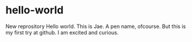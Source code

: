 # hello-world
New reprository
Hello world. This is Jae. A pen name, ofcourse. But this is my first try at github. I am excited and curious.
